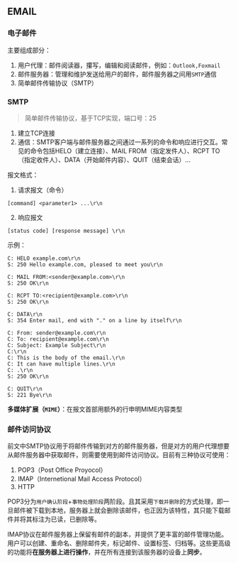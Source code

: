## EMAIL
### 电子邮件

主要组成部分：
1. 用户代理：邮件阅读器，攥写，编辑和阅读邮件，例如：`Outlook,Foxmail`
2. 邮件服务器：管理和维护发送给用户的邮件，邮件服务器之间用`SMTP`通信
3. 简单邮件传输协议（SMTP）

### SMTP
> 简单邮件传输协议，基于TCP实现，端口号：25

1. 建立TCP连接
2. 通信：SMTP客户端与邮件服务器之间通过一系列的命令和响应进行交互。常见的命令包括HELO（建立连接）、MAIL FROM（指定发件人）、RCPT TO（指定收件人）、DATA（开始邮件内容）、QUIT（结束会话）...

报文格式：

1. 请求报文（命令）
```
[command] <parameter1> ...\r\n
```
2. 响应报文
```
[status code] [response message] \r\n
```

示例：
```shell
C: HELO example.com\r\n
S: 250 Hello example.com, pleased to meet you\r\n

C: MAIL FROM:<sender@example.com>\r\n
S: 250 OK\r\n

C: RCPT TO:<recipient@example.com>\r\n
S: 250 OK\r\n

C: DATA\r\n
S: 354 Enter mail, end with "." on a line by itself\r\n

C: From: sender@example.com\r\n
C: To: recipient@example.com\r\n
C: Subject: Example Subject\r\n
C:\r\n
C: This is the body of the email.\r\n
C: It can have multiple lines.\r\n
C: .\r\n
S: 250 OK\r\n

C: QUIT\r\n
S: 221 Bye\r\n
```

**多媒体扩展（`MIME`）**：在报文首部用额外的行申明MIME内容类型

### 邮件访问协议

前文中SMTP协议用于将邮件传输到对方的邮件服务器，但是对方的用户代理想要从邮件服务器中获取邮件，则需要使用到邮件访问协议。目前有三种协议可使用：

1. POP3（Post Office Proyocol）
2. IMAP（Internetional Mail Access Protocol）
3. HTTP

POP3分为`用户确认阶段`+`事物处理阶段`两阶段。且其采用`下载并删除`的方式处理，即一旦邮件被下载到本地，服务器上就会删除该邮件，也正因为该特性，其只能下载邮件并将其标注为已读，已删除等。

IMAP协议在邮件服务器上保留有邮件的副本，并提供了更丰富的邮件管理功能。用户可以创建、重命名、删除邮件夹，标记邮件、设置标签、归档等。这些更高级的功能将**在服务器上进行操作**，并在所有连接到该服务器的设备上**同步**。